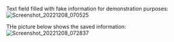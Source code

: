 


Text field filled with fake information for demonstration purposes: 
![Screenshot_20221208_070525](https://user-images.githubusercontent.com/77949738/206595268-b3041beb-3240-4f43-88ed-9ec5dd276702.png)

THe picture below shows the saved information: 
![Screenshot_20221208_072837](https://user-images.githubusercontent.com/77949738/206595283-43ab9c1f-a083-4ae9-901b-c4d701faa97e.png)
